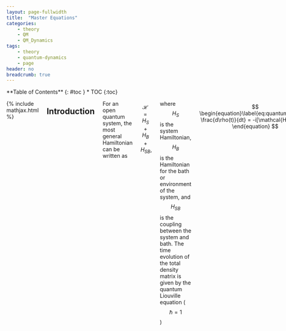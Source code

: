 ```yaml
---
layout: page-fullwidth
title:  "Master Equations"
categories:
    - theory
    - QM
    - QM_Dynamics
tags:
    - theory
    - quantum-dynamics
    - page
header: no
breadcrumb: true
---
```

<div class="row">
<div class="medium-4 medium-push-8 columns" markdown="1">
<div class="panel radius" markdown="1">
**Table of Contents**
{: #toc }
*  TOC
{:toc}
</div>
</div><!-- /.medium-4.columns -->

<div class="medium-8 medium-pull-4 columns" markdown="1">


{% include mathjax.html %}

## Introduction

For an open quantum system, the most general Hamiltonian can be written as

$$
\begin{equation}\label{eq:openQuantumH}
    \mathcal{H} = H_S + H_B + H_{SB},
\end{equation}
$$

where $$H_S$$ is the system Hamiltonian, $$H_B$$ is the Hamiltonian for the bath or environment of the system, and $$H_{SB}$$ is the coupling between the system and bath. The time evolution of the total density matrix is given by the quantum Liouville equation ($$\hbar = 1$$)

$$
\begin{equation}\label{eq:quantumLiouville}
    \frac{d\rho(t)}{dt} = -i[\mathcal{H},\rho(t)].
\end{equation}
$$

For convenience, we commonly define the Liouville operator $$\mathcal{L}$$. Its behaviour is defined by how it acts on an operator $$A$$

$$
\begin{equation}
    \mathcal{L}A = -i[\mathcal{H},A].
\end{equation}
$$

The total density matrix $$\rho(t)$$ contains information about the bath dynamics that are typically not of interest. Eq. \eqref{eq:quantumLiouville} is also difficult to solve. This chapter outlines various quantum master equations that take different approaches in approximating Eq. \eqref{eq:quantumLiouville} to learn about the dynamics of the system.


## Redfield Equation

The Redfield equation is one of the most common examples referenced when discussing quantum master equations. It is an approximate solution to Eq. \eqref{eq:quantumLiouville} that depends on weak coupling to the environment--small $$H_{SB}$$. The Redfield equation is also Markovian, meaning we assume that the probability of an event--population transfer for example--depends only on the current state of the system, not the history of the system. This section will derive the Redfield equation and outline where these approximations are important.

### Perturbation Theory and the Interaction Picture

We assume from the beginning that the system-bath coupling is weak. We can then write Eq.\eqref{eq:openQuantumH} as

$$
\begin{align}
\mathcal{H} &= H_0 + \lambda V,\\
H_0 &= H_S + H_B,\\
V &= H_{SB}/\lambda.
\end{align}
$$

The derivation is simplified in the interaction picture. The total time evolution operator is

$$
\begin{align}
    U(t) &= e^{-i\mathcal{H}t} = U_{SB}(t)U_0(t),\\
    U_{SB}(t) &= e_+^{-i\lambda\int_0^t d\tau V(\tau)},\\
    U_0(t) &= e^{-i(H_S + H_B)t},
\end{align}
$$

where we have broken the operator into two parts using a time ordered exponential to ensure time-dependent operators are ordered from right to left with increasing time arguments. An operator $$A$$ in the interaction picture is defined as

$$
\begin{equation}
    A^I(t) = U_0^\dagger(t)A(t)U_0(t).
\end{equation}
$$

From this definition we rewrite the Liouville equation in the interaction picture as

$$
\begin{equation}\label{eq:liouvilleInteraction}
    \frac{d\rho(t)}{dt} = -i[H_S+H_B,\rho(t)] + \left(U_0(t)\frac{d\rho^I(t)}{dt}U_0^\dagger(t)\right)
\end{equation}
$$

{% include accordian.html title='Exercise' contents='Confirm for yourself that this is the correct expression for the Liouville equation in the interaction picture.' %}

